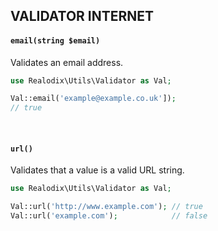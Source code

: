 VALIDATOR INTERNET
---
#### `email(string $email)`

Validates an email address.

```php
use Realodix\Utils\Validator as Val;

Val::email('example@example.co.uk']);
// true
```

<br>

#### `url()`

Validates that a value is a valid URL string.

```php
use Realodix\Utils\Validator as Val;

Val::url('http://www.example.com'); // true
Val::url('example.com');            // false
```
